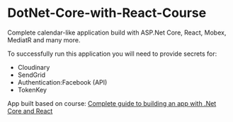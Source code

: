 # DotNet-Core-with-React-Course

Complete calendar-like application build with ASP.Net Core, React, Mobex, MediatR and many more.

To successfully run this application you will need to provide secrets for:

-   Cloudinary
-   SendGrid
-   Authentication:Facebook (API)
-   TokenKey

App built based on course: [Complete guide to building an app with .Net Core and React](https://www.udemy.com/course/complete-guide-to-building-an-app-with-net-core-and-react/)
